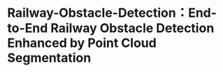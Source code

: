 # Railway-Obstacle-Detection：End-to-End Railway Obstacle Detection Enhanced by Point Cloud Segmentation
